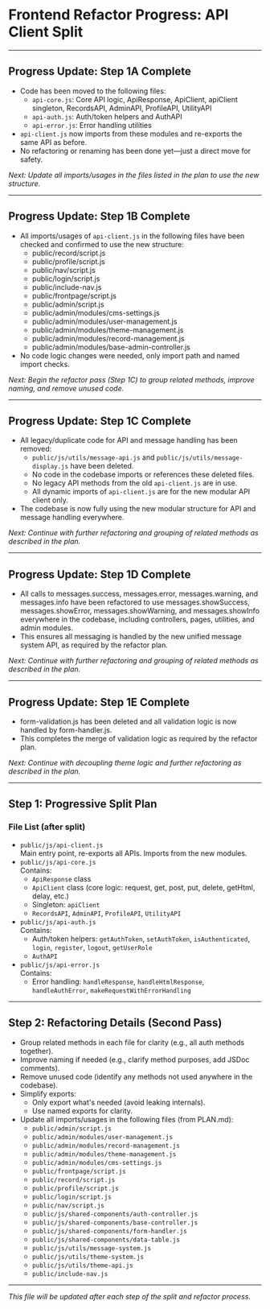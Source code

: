 # Frontend Refactor Progress: API Client Split

---

## Progress Update: Step 1A Complete
- Code has been moved to the following files:
  - `api-core.js`: Core API logic, ApiResponse, ApiClient, apiClient singleton, RecordsAPI, AdminAPI, ProfileAPI, UtilityAPI
  - `api-auth.js`: Auth/token helpers and AuthAPI
  - `api-error.js`: Error handling utilities
- `api-client.js` now imports from these modules and re-exports the same API as before.
- No refactoring or renaming has been done yet—just a direct move for safety.

_Next: Update all imports/usages in the files listed in the plan to use the new structure._

---

## Progress Update: Step 1B Complete
- All imports/usages of `api-client.js` in the following files have been checked and confirmed to use the new structure:
  - public/record/script.js
  - public/profile/script.js
  - public/nav/script.js
  - public/login/script.js
  - public/include-nav.js
  - public/frontpage/script.js
  - public/admin/script.js
  - public/admin/modules/cms-settings.js
  - public/admin/modules/user-management.js
  - public/admin/modules/theme-management.js
  - public/admin/modules/record-management.js
  - public/admin/modules/base-admin-controller.js
- No code logic changes were needed, only import path and named import checks.

_Next: Begin the refactor pass (Step 1C) to group related methods, improve naming, and remove unused code._

---

## Progress Update: Step 1C Complete
- All legacy/duplicate code for API and message handling has been removed:
  - `public/js/utils/message-api.js` and `public/js/utils/message-display.js` have been deleted.
  - No code in the codebase imports or references these deleted files.
  - No legacy API methods from the old `api-client.js` are in use.
  - All dynamic imports of `api-client.js` are for the new modular API client only.
- The codebase is now fully using the new modular structure for API and message handling everywhere.

_Next: Continue with further refactoring and grouping of related methods as described in the plan._

---

## Progress Update: Step 1D Complete
- All calls to messages.success, messages.error, messages.warning, and messages.info have been refactored to use messages.showSuccess, messages.showError, messages.showWarning, and messages.showInfo everywhere in the codebase, including controllers, pages, utilities, and admin modules.
- This ensures all messaging is handled by the new unified message system API, as required by the refactor plan.

_Next: Continue with further refactoring and grouping of related methods as described in the plan._

---

## Progress Update: Step 1E Complete
- form-validation.js has been deleted and all validation logic is now handled by form-handler.js.
- This completes the merge of validation logic as required by the refactor plan.

_Next: Continue with decoupling theme logic and further refactoring as described in the plan._

---

## Step 1: Progressive Split Plan

### File List (after split)
- `public/js/api-client.js`  
  Main entry point, re-exports all APIs. Imports from the new modules.
- `public/js/api-core.js`  
  Contains:  
    - `ApiResponse` class  
    - `ApiClient` class (core logic: request, get, post, put, delete, getHtml, delay, etc.)  
    - Singleton: `apiClient`  
    - `RecordsAPI`, `AdminAPI`, `ProfileAPI`, `UtilityAPI`
- `public/js/api-auth.js`  
  Contains:  
    - Auth/token helpers: `getAuthToken`, `setAuthToken`, `isAuthenticated`, `login`, `register`, `logout`, `getUserRole`  
    - `AuthAPI`
- `public/js/api-error.js`  
  Contains:  
    - Error handling: `handleResponse`, `handleHtmlResponse`, `handleAuthError`, `makeRequestWithErrorHandling`

---

## Step 2: Refactoring Details (Second Pass)
- Group related methods in each file for clarity (e.g., all auth methods together).
- Improve naming if needed (e.g., clarify method purposes, add JSDoc comments).
- Remove unused code (identify any methods not used anywhere in the codebase).
- Simplify exports:  
  - Only export what's needed (avoid leaking internals).  
  - Use named exports for clarity.
- Update all imports/usages in the following files (from PLAN.md):
  - `public/admin/script.js`
  - `public/admin/modules/user-management.js`
  - `public/admin/modules/record-management.js`
  - `public/admin/modules/theme-management.js`
  - `public/admin/modules/cms-settings.js`
  - `public/frontpage/script.js`
  - `public/record/script.js`
  - `public/profile/script.js`
  - `public/login/script.js`
  - `public/nav/script.js`
  - `public/js/shared-components/auth-controller.js`
  - `public/js/shared-components/base-controller.js`
  - `public/js/shared-components/form-handler.js`
  - `public/js/shared-components/data-table.js`
  - `public/js/utils/message-system.js`
  - `public/js/utils/theme-system.js`
  - `public/js/utils/theme-api.js`
  - `public/include-nav.js`

---

_This file will be updated after each step of the split and refactor process._ 